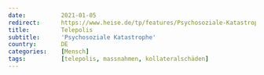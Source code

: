 ```yaml
---
date:          2021-01-05
redirect:      https://www.heise.de/tp/features/Psychosoziale-Katastrophe-5004135.html
title:         Telepolis
subtitle:      'Psychosoziale Katastrophe'
country:       DE
categories:    [Mensch]
tags:          [telepolis, massnahmen, kollateralschäden]
---
```


